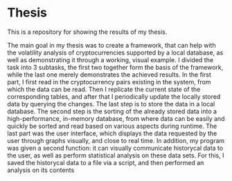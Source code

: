 # Thesis
This is a repository for showing the results of my thesis.

The main goal in my thesis was to create a framework, that can help with the
volatility analysis of cryptocurrencies supported by a local database, as well as
demonstrating it through a working, visual example.
I divided the task into 3 subtasks, the first two together form the basis of the
framework, while the last one merely demonstrates the achieved results. In the first part,
I first read in the cryptocurrency pairs existing in the system, from which the data can be
read. Then I replicate the current state of the corresponding tables, and after that I
periodically update the locally stored data by querying the changes. The last step is to
store the data in a local database. The second step is the sorting of the already stored data
into a high-performance, in-memory database, from where data can be easily and quickly
be sorted and read based on various aspects during runtime. The last part was the user
interface, which displays the data requested by the user through graphs visually, and close
to real time.
In addition, my program was given a second function: it can visually communicate
historycal data to the user, as well as perform statistical analysis on these data sets. For
this, I saved the historycal data to a file via a script, and then performed an analysis on its
contents
